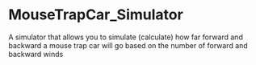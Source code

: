 # MouseTrapCar_Simulator
A simulator that allows you to simulate (calculate) how far forward and backward a mouse
trap car will go based on the number of forward and backward winds
